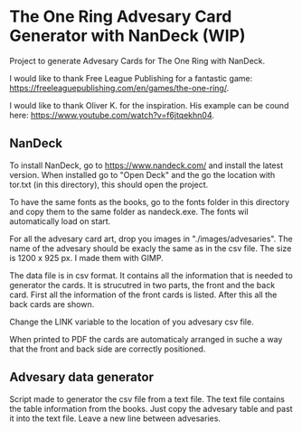 # The One Ring Advesary Card Generator with NanDeck (WIP)
Project to generate Advesary Cards for The One Ring with NanDeck. 

I would like to thank Free League Publishing for a fantastic game: https://freeleaguepublishing.com/en/games/the-one-ring/.

I would like to thank Oliver K. for the inspiration. His example can be cound here: https://www.youtube.com/watch?v=f6jtqekhn04.

## NanDeck
To install NanDeck, go to https://www.nandeck.com/ and install the latest version. When installed go to "Open Deck" and the go the location with tor.txt (in this directory), this should open the project.

To have the same fonts as the books, go to the fonts folder in this directory and copy them to the same folder as nandeck.exe. The fonts wil automatically load on start.

For all the advesary card art, drop you images in "./images/advesaries". The name of the advesary should be exacly the same as in the csv file. The size is 1200 x 925 px. I made them with GIMP.

The data file is in csv format. It contains all the information that is needed to generator the cards. It is strucutred in two parts, the front and the back card. First all the information of the front cards is listed. After this all the back cards are shown. 

Change the LINK variable to the location of you advesary csv file.

When printed to PDF the cards are automaticaly arranged in suche a way that the front and back side are correctly positioned. 

## Advesary data generator
Script made to generator the csv file from a text file. The text file contains the table information from the books. Just copy the advesary table and past it into the text file. Leave a new line between advesaries. 